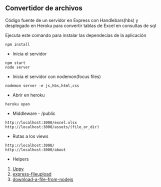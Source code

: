 ## Convertidor de archivos

Código fuente de un servidor en Express con Handlebars(hbs) y desplegado en Heroku
para convertir tablas de Excel en consultas de sql


Ejecuta este comando para instalar 
las dependecias de la aplicación

```
npm install
```

* Inicia el servidor

```
npm start
node server
```

* Inicia el servidor con nodemon(focus files)

```
nodemon server -e js,hbs,html,css
```

* Abrir en heroku

```
heroku open
```

* Middleware - /public

```
http://localhost:3000/excel.xlsx
http://localhost:3000/assets/(file_or_dir)
```

* Rutas a los views

```
http://localhost:3000/
http://localhost:3000/about
```

* Helpers
1. [Uppy](https://uppy.io/)
2. [express-fileupload](https://github.com/richardgirges/express-fileupload/tree/master/example)
3. [download-a-file-from-nodejs](https://stackoverflow.com/questions/7288814/download-a-file-from-nodejs-server-using-express)

